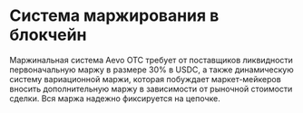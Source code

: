# Система маржирования в блокчейн

Маржинальная система Aevo OTC требует от поставщиков ликвидности первоначальную маржу в размере 30% в USDC, а также динамическую систему вариационной маржи, которая побуждает маркет-мейкеров вносить дополнительную маржу в зависимости от рыночной стоимости сделки. Вся маржа надежно фиксируется на цепочке.
